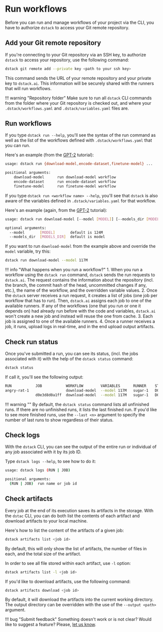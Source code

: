 # Run workflows

Before you can run and manage workflows of your project via the CLI, you have to authorize `dstack` to access
your Git remote repository. 

## Add your Git remote repository

If you're connecting to your Git repository via an SSH key, to authorize `dstack` to access your repository, 
use the following command:

```bash
dstack git remote add --private key <path to your ssh key> 
```

This command sends the URL of your remote repository and your private key to `dstack.ai`. This information will be
securely shared with the runners that will run workflows.

!!! warning "Repository folder"
    Make sure to run all `dstack` CLI commands from the folder where your Git repository is checked out,
    and where your `.dstack/workflows.yaml` and `.dstack/variables.yaml` files are.

## Run workflows

If you type `dstack run --help`, you'll see the syntax of the run command as well as the list of the workflows
defined with `.dstack/workflows.yaml` that you can run. 

Here's an example (from the [GPT-2](gpt-2.md) tutorial):

```bash
usage: dstack run {download-model,encode-dataset,finetune-model} ...

positional arguments:
    download-model      run download-model workflow
    encode-dataset      run encode-dataset workflow
    finetune-model      run finetune-model workflow
```

If you type `dstack run <workflow name> --help`, you'll see that `dstack` is also aware of the variables defined
in `.dstack/variables.yaml` for that workflow. 

Here's an example (again, from the [GPT-2](gpt-2.md) tutorial):

```bash
usage: dstack run download-model [--model [MODEL]] [--models_dir [MODELS_DIR]]

optional arguments:
  --model       [MODEL]       default is 124M
  --models_dir  [MODELS_DIR]  default is model
```

If you want to run `download-model` from the example above and override the `model` variable, try this:

```bash
dstack run download-model --model 117M
```

!!! info "What happens when you run a workflow?"
    1. When you run a workflow using the `dstack run` command, `dstack` sends the run requests to `dstack.ai`. 
    The request contains the information about the repository (incl. the branch, the commit hash of the head,
    uncommitted changes if any, etc.), the name of the workflow, and the overridden variable values.
    2. Once the `dstack` server receives a run request, it creates a list of jobs (one job per workflow that has to run).
    Then, `dstack.ai` assigns each job to one of the available runners. If any of the workflows (one that you run or one
    it depends on) had already run before with the code and variables, `dstack.ai` won't create a new job and instead
    will reuse the one from cache.
    3. Each job is assigned to one of the available runners.
    4. Once a runner receives a job, it runs, upload logs in real-time, and in the end upload output artifacts.

## Check run status

Once you've submitted a run, you can see its status, (incl. the jobs associated with it) with the help
of the `dstack status` command:

```bash
dstack status
```

If call it, you'll see the following output:

```bash
RUN           JOB           WORKFLOW        VARIABLES      RUNNER    STATUS    STARTED      DURATION    ARTIFACTS
angry-rat-1                 download-model  --model 117M   sugar-1   DONE      1 min ago    -
              d0e3d8d0a1ff  download-model  --model 117M   sugar-1   DONE      1 min ago    2 mins      models/117M
```

!!! warning ""
    By default, the `dstack status` command lists all unfinished runs. If there are no unfinished runs,
    it lists the last finished run. If you'd like to see more finished runs, use the `--last <n>` argument to
    specify the number of last runs to show regardless of their status.

## Check logs

With the `dstack` CLI, you can see the output of the entire run or individual of any job associated with it by its job ID.

Type `dstack logs --help`, to see how to do it:

```bash
usage: dstack logs (RUN | JOB)

positional arguments:
  (RUN | JOB)  run name or job id
```

## Check artifacts

Every job at the end of its execution saves its artifacts in the storage.
With the `dstac` CLI, you can do both list the contents of each artifact and download artifacts to your local machine.

Here's how to list the content of the artifacts of a given job:

```bash
dstack artifacts list <job id>
```

By default, this will only show the list of artifacts, the number of files in each, and the total size of the artifact.

In order to see all file stored within each artifact, use `-l` option:

```bash
dstack artifacts list -l <job id>
```

If you'd like to download artifacts, use the following command:

```bash
dstack artifacts download <job id>
```

By default, it will download the artifacts into the current working directory. The output directory can be overridden
with the use of the `--output <path>` argument.

!!! bug "Submit feedback"
    Something doesn't work or is not clear? Would like to suggest a feature? Please, [let us know](https://forms.gle/nhigiDm4FmjZdRkx5).